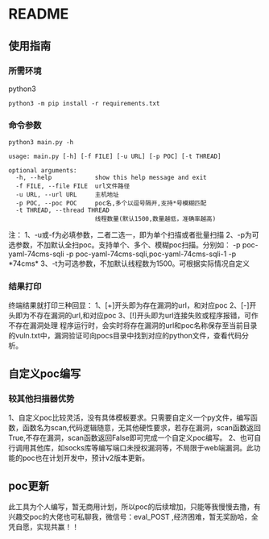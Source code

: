 # README
## 使用指南
### 所需环境
python3
```
python3 -m pip install -r requirements.txt
```
### 命令参数
```
python3 main.py -h

usage: main.py [-h] [-f FILE] [-u URL] [-p POC] [-t THREAD]

optional arguments:
  -h, --help            show this help message and exit
  -f FILE, --file FILE  url文件路径
  -u URL, --url URL     主机地址
  -p POC, --poc POC     poc名,多个以逗号隔开,支持*号模糊匹配
  -t THREAD, --thread THREAD
                        线程数量(默认1500,数量越低，准确率越高)
```
注：
1、-u或-f为必填参数，二者二选一，即为单个扫描或者批量扫描
2、-p为可选参数，不加默认全扫poc。支持单个、多个、模糊poc扫描。分别如：
    -p poc-yaml-74cms-sqli
    -p poc-yaml-74cms-sqli,poc-yaml-74cms-sqli-1
    -p \*74cms\*
3、-t为可选参数，不加默认线程数为1500。可根据实际情况自定义
### 结果打印
终端结果就打印三种回显：
1、[+]开头即为存在漏洞的url，和对应poc
2、[-]开头即为不存在漏洞的url,和对应poc
3、[!]开头即为url连接失败或程序报错，可作不存在漏洞处理
程序运行时，会实时将存在漏洞的url和poc名称保存至当前目录的vuln.txt中，漏洞验证可向pocs目录中找到对应的python文件，查看代码分析。
## 自定义poc编写
### 较其他扫描器优势
1、自定义poc比较灵活，没有具体模板要求。只需要自定义一个py文件，编写函数，函数名为scan,代码逻辑随意，无其他硬性要求，若存在漏洞，scan函数返回True,不存在漏洞，scan函数返回False即可完成一个自定义poc编写。
2、也可自行调用其他库，如socks库等编写端口未授权漏洞等，不局限于web端漏洞。此功能的poc也在计划开发中，预计v2版本更新。
## poc更新
此工具为个人编写，暂无商用计划，所以poc的后续增加，只能等我慢慢去撸，有兴趣交poc的大佬也可私聊我，微信号：eval_POST ,经济困难，暂无奖励哈，全凭自愿，实现共赢！！